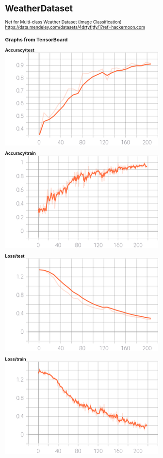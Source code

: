 # WeatherDataset
Net for Multi-class Weather Dataset (Image Classification)
https://data.mendeley.com/datasets/4drtyfjtfy/1?ref=hackernoon.com

### Graphs from TensorBoard

**Accuracy/test**
![Accuracy/test](https://github.com/maypink/WeatherDataset/blob/main/images/Accuracy_test%20(1).svg "Accuracy/test")

**Accuracy/train**
![Accuracy/train](https://github.com/maypink/WeatherDataset/blob/main/images/Accuracy_train%20(1).svg "Accuracy/train")

**Loss/test**
![Loss/test](https://github.com/maypink/WeatherDataset/blob/main/images/Loss_test%20(1).svg "Loss/test")

**Loss/train**
![Loss/train](https://github.com/maypink/WeatherDataset/blob/main/images/Loss_train%20(1).svg "Loss/train")
